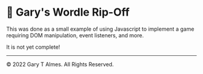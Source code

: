# 📖 Gary's Wordle Rip-Off

This was done as a small example of using Javascript to implement a game requiring DOM manipulation, event listeners, and more.

It is not yet complete!


---

© 2022 Gary T Almes. All Rights Reserved.